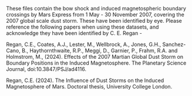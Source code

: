 These files contain the bow shock and induced magnetospheric boundary crossings by Mars Express from 1 May - 30 November 2007, covering the 2007 global scale dust storm.
These have been identified by eye. Please reference the following papers when using these datasets, and acknowledge they have been identified by C. E. Regan - 

Regan, C.E., Coates, A.J., Lester, M., Wellbrock, A., Jones, G.H., Sanchez-Cano, B., Haythornthwaite, R.P., Meggi, D., Garnier, P., Frahm, R.A. and Holmstrom, M., (2024). Effects of the 2007 Martian Global Dust Storm on Boundary Positions in the Induced Magnetosphere. The Planetary Science Journal, doi:10.3847/PSJ/ad4116. 

Regan, C.E. (2024). The Influence of Dust Storms on the Induced Magnetosphere of Mars. Doctoral thesis, University College London.
